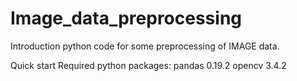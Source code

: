 # Image_data_preprocessing

Introduction
python code for some preprocessing of IMAGE data.


Quick start
Required python packages:
pandas  0.19.2
opencv 3.4.2






